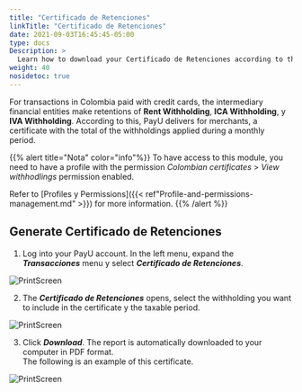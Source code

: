 ```yaml
---
title: "Certificado de Retenciones"
linkTitle: "Certificado de Retenciones"
date: 2021-09-03T16:45:45-05:00
type: docs
Description: >
  Learn how to download your Certificado de Retenciones according to the requested period of time. This feature is available for accounts in Colombia.
weight: 40
nosidetoc: true
---
```


For transactions in Colombia paid with credit cards, the intermediary financial entities make retentions of **Rent Withholding**, **ICA Withholding**, y **IVA Withholding**. According to this, PayU delivers for merchants, a certificate with the total of the withholdings applied during a monthly period.

{{% alert title="Nota" color="info"%}}
To have access to this module, you need to have a profile with the permission _Colombian certificates_ > _View withhodlings_ permission enabled.

Refer to [Profiles y Permissions]({{< ref"Profile-and-permissions-management.md" >}}) for more information.
{{% /alert %}}

## Generate Certificado de Retenciones
1. Log into your PayU account. In the left menu, expand the _**Transacciones**_ menu y select _**Certificado de Retenciones**_.

![PrintScreen](/assets/WithholdingCertificate/WithholdingCertificate_01.png)

2. The _**Certificado de Retenciones**_ opens, select the withholding you want to include in the certificate y the taxable period.

![PrintScreen](/assets/WithholdingCertificate/WithholdingCertificate_02.png)

3. Click _**Download**_. The report is automatically downloaded to your computer in PDF format.<br>The following is an example of this certificate.

![PrintScreen](/assets/WithholdingCertificate/WithholdingCertificate_03.png)
